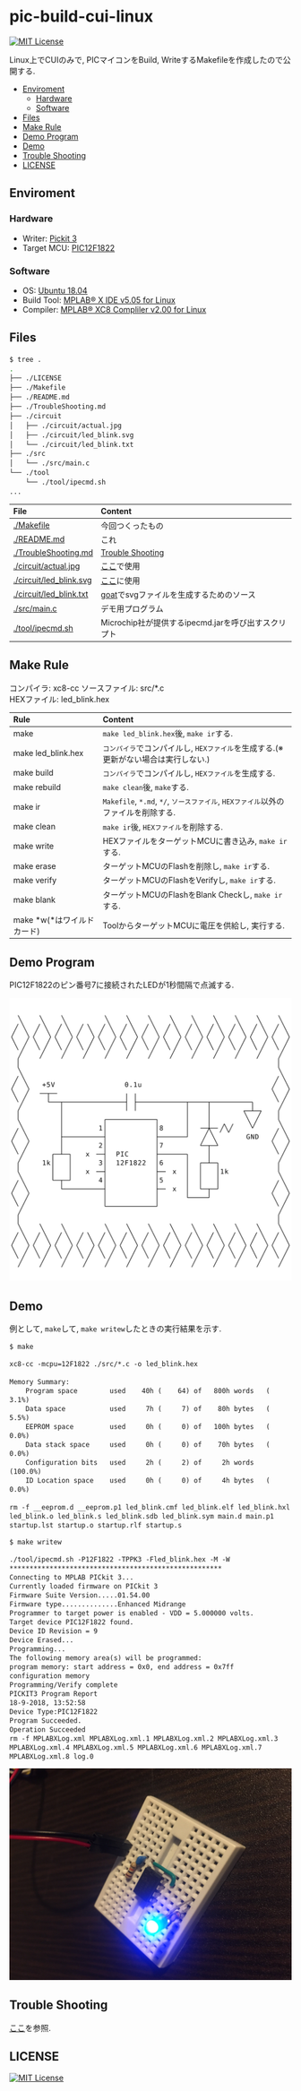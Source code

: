 # pic-build-cui-linux
[![MIT License](https://img.shields.io/badge/license-MIT-blue.svg?style=flat)](./LICENSE)

Linux上でCUIのみで, PICマイコンをBuild, WriteするMakefileを作成したので公開する.

- [Enviroment](#enviroment)
    - [Hardware](#hardware)
    - [Software](#software)
- [Files](#files)
- [Make Rule](#make-rule)
- [Demo Program](#demo-program)
- [Demo](#demo)
- [Trouble Shooting](#trouble-shooting)
- [LICENSE](#license)

## Enviroment
### Hardware
- Writer: [Pickit 3](https://www.microchip.com/Developmenttools/ProductDetails/PG164130)
- Target MCU: [PIC12F1822](https://www.microchip.com/wwwproducts/en/PIC12F1822)

### Software
- OS: [Ubuntu 18.04](https://www.ubuntu.com/)
- Build Tool: [MPLAB® X IDE v5.05 for Linux](http://www.microchip.com/mplab/mplab-x-ide)
- Compiler: [MPLAB® XC8 Compliler v2.00 for Linux](http://www.microchip.com/mplab/compilers)

## Files
```bash
$ tree .
.
├── ./LICENSE
├── ./Makefile
├── ./README.md
├── ./TroubleShooting.md
├── ./circuit
│   ├── ./circuit/actual.jpg
│   ├── ./circuit/led_blink.svg
│   └── ./circuit/led_blink.txt
├── ./src
│   └── ./src/main.c
└── ./tool
    └── ./tool/ipecmd.sh
...
```

|File|Content|
|:--|:--|
|[./Makefile](./Makefile)|今回つくったもの|
|[./README.md](./README.md)|これ|
|[./TroubleShooting.md](./TroubleShooting.md)|[Trouble Shooting](#trouble-shooting)|
|[./circuit/actual.jpg](./circuit/actual.jpg)|[ここ](#demo)で使用|
|[./circuit/led_blink.svg](./circuit/led_blink.svg)|[ここ](#demo-program)に使用|
|[./circuit/led_blink.txt](./circuit/led_blink.txt)|[goat](https://github.com/blampe/goat)でsvgファイルを生成するためのソース|
|[./src/main.c](./src/main.c)|デモ用プログラム|
|[./tool/ipecmd.sh](./tool/ipecmd.sh)|Microchip社が提供するipecmd.jarを呼び出すスクリプト|

## Make Rule
コンパイラ: xc8-cc
ソースファイル: src/*.c  
HEXファイル: led_blink.hex

|Rule|Content|
|:--|:--|
|make|`make led_blink.hex`後, `make ir`する.|
|make led_blink.hex|`コンパイラ`でコンパイルし, `HEXファイル`を生成する.(※更新がない場合は実行しない.)|
|make build|`コンパイラ`でコンパイルし, `HEXファイル`を生成する.|
|make rebuild|`make clean`後, `make`する.|
|make ir|`Makefile`, `*.md`, `*/`, `ソースファイル`, `HEXファイル`以外のファイルを削除する.|
|make clean|`make ir`後, `HEXファイル`を削除する.|
|make write|HEXファイルをターゲットMCUに書き込み, `make ir`する.|
|make erase|ターゲットMCUのFlashを削除し, `make ir`する.|
|make verify|ターゲットMCUのFlashをVerifyし, `make ir`する.|
|make blank|ターゲットMCUのFlashをBlank Checkし, `make ir`する.|
|make *w(*はワイルドカード)|ToolからターゲットMCUに電圧を供給し, 実行する.|

## Demo Program
PIC12F1822のピン番号7に接続されたLEDが1秒間隔で点滅する.

![Circuit](circuit/led_blink.svg "Circuit")

## Demo
例として, `make`して, `make writew`したときの実行結果を示す.

```bash
$ make
```
```
xc8-cc -mcpu=12F1822 ./src/*.c -o led_blink.hex

Memory Summary:
    Program space        used    40h (    64) of   800h words   (  3.1%)
    Data space           used     7h (     7) of    80h bytes   (  5.5%)
    EEPROM space         used     0h (     0) of   100h bytes   (  0.0%)
    Data stack space     used     0h (     0) of    70h bytes   (  0.0%)
    Configuration bits   used     2h (     2) of     2h words   (100.0%)
    ID Location space    used     0h (     0) of     4h bytes   (  0.0%)

rm -f __eeprom.d __eeprom.p1 led_blink.cmf led_blink.elf led_blink.hxl led_blink.o led_blink.s led_blink.sdb led_blink.sym main.d main.p1 startup.lst startup.o startup.rlf startup.s
```
```bash
$ make writew
```
```
./tool/ipecmd.sh -P12F1822 -TPPK3 -Fled_blink.hex -M -W
*****************************************************
Connecting to MPLAB PICkit 3...
Currently loaded firmware on PICkit 3
Firmware Suite Version.....01.54.00
Firmware type..............Enhanced Midrange
Programmer to target power is enabled - VDD = 5.000000 volts.
Target device PIC12F1822 found.
Device ID Revision = 9
Device Erased...
Programming...
The following memory area(s) will be programmed:
program memory: start address = 0x0, end address = 0x7ff
configuration memory
Programming/Verify complete
PICKIT3 Program Report
18-9-2018, 13:52:58
Device Type:PIC12F1822
Program Succeeded.
Operation Succeeded
rm -f MPLABXLog.xml MPLABXLog.xml.1 MPLABXLog.xml.2 MPLABXLog.xml.3 MPLABXLog.xml.4 MPLABXLog.xml.5 MPLABXLog.xml.6 MPLABXLog.xml.7 MPLABXLog.xml.8 log.0
```

![actual](./circuit/actual.jpg)

## Trouble Shooting

[ここ](./TroubleShooting.md)を参照.

## LICENSE
[![MIT License](https://img.shields.io/badge/license-MIT-blue.svg?style=flat)](LICENSE)
